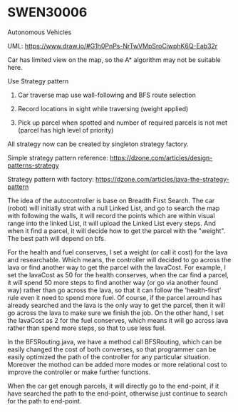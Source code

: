 # SWEN30006
Autonomous Vehicles

UML: https://www.draw.io/#G1h0PnPs-NrTwVMpSroCiwphK6Q-Eab32r

Car has limited view on the map, so the A* algorithm may not be suitable here.

Use Strategy pattern

1. Car traverse map use wall-following and BFS route selection

2. Record locations in sight while traversing (weight applied)

3. Pick up parcel when spotted and number of required parcels is not met (parcel has high level of priority)

All strategy now can be created by singleton strategy factory. 

Simple strategy pattern reference: https://dzone.com/articles/design-patterns-strategy

Strategy pattern with factory: https://dzone.com/articles/java-the-strategy-pattern


The idea of the autocontroller is base on Breadth First Search. The car (robot) will initially strat with a null Linked List, and go to search the map with following the walls, it will record the points which are within visual range into the linked List, it will upload the Linked List every steps. And when it find a parcel, it will decide how to get the parcel with the "weight". The best path will depend on bfs.

For the health and fuel conserves, I set a weight (or call it cost) for the lava and researchable. Which means, the controller will decided to go across the lava or find another way to get the parcel with the lavaCost. For example, I set the lavaCost as 50 for the health conserves, when the car find a parcel, it will spend 50 more steps to find another way (or go via another found way) rather than go across the lava, so that it can follow the 'health-first' rule even it need to spend more fuel. Of course, if the parcel arround has already searched and the lava is the only way to get the parcel, then it will go across the lava to make sure we finish the job. On the other hand, I set the lavaCost as 2 for the fuel conserves, which means it will go across lava rather than spend more steps, so that to use less fuel.

In the BFSRouting.java, we have a method call BFSRouting, which can be easily changed the cost of both converses, so that programmer can be easily optimized the path of the controller for any particular situation. Moreover the mothod can be added more modes or more relational cost to improve the controller or make further functions.

When the car get enough parcels, it will directly go to the end-point, if it have searched the path to the end-point, otherwise just continue to search for the path to end-point.
